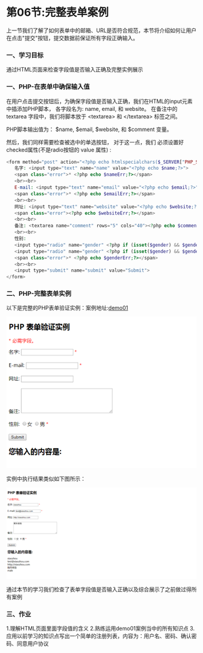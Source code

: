 # 第06节:完整表单案例
上一节我们了解了如何表单中的邮箱、URL是否符合规范，本节将介绍如何让用户在点击"提交"按钮，提交数据前保证所有字段正确输入。

### 一、学习目标
通过HTML页面来检查字段值是否输入正确及完整实例展示

### 一、PHP-在表单中确保输入值
在用户点击提交按钮后，为确保字段值是否输入正确，我们在HTML的input元素中插添加PHP脚本， 各字段名为: name, email, 和 website。 在备注中的 textarea 字段中，我们将脚本放于 \<textarea> 和 \</textarea> 标签之间。

PHP脚本输出值为： \$name, \$email, \$website, 和 \$comment 变量。 

然后，我们同样需要检查被选中的单选按钮， 对于这一点，我们 必须设置好checked属性(不是radio按钮的 value 属性) :

``` php
<form method="post" action="<?php echo htmlspecialchars($_SERVER["PHP_SELF"]);?>"> 
   名字: <input type="text" name="name" value="<?php echo $name;?>">
   <span class="error">* <?php echo $nameErr;?></span>
   <br><br>
   E-mail: <input type="text" name="email" value="<?php echo $email;?>">
   <span class="error">* <?php echo $emailErr;?></span>
   <br><br>
   网址: <input type="text" name="website" value="<?php echo $website;?>">
   <span class="error"><?php echo $websiteErr;?></span>
   <br><br>
   备注: <textarea name="comment" rows="5" cols="40"><?php echo $comment;?></textarea>
   <br><br>
   性别:
   <input type="radio" name="gender" <?php if (isset($gender) && $gender=="female") echo "checked";?>  value="female">女
   <input type="radio" name="gender" <?php if (isset($gender) && $gender=="male") echo "checked";?>  value="male">男
   <span class="error">* <?php echo $genderErr;?></span>
   <br><br>
   <input type="submit" name="submit" value="Submit"> 
</form>
```


### 二、PHP-完整表单实例
以下是完整的PHP表单验证实例：案例地址:[demo01](https://github.com/xiaozhoulee/php_example/blob/master/03-%E8%A1%A8%E5%8D%95/%E7%AC%AC03%E8%8A%82%EF%BC%9A%E8%A1%A8%E5%8D%95%E9%AA%8C%E8%AF%81/demo01/form02.php)

![images](../images/0303_img.png)

实例中执行结果类似如下图所示：

![images](../images/0306_png.png)

通过本节的学习我们检查了表单字段值是否输入正确以及综合展示了之前做过得所有案例

### 三、作业
1.理解HTML页面里面字段值的含义
2.熟练运用demo01案例当中的所有知识点
3.应用以前学习的知识点写出一个简单的注册列表，内容为：用户名、密码、确认密码、同意用户协议